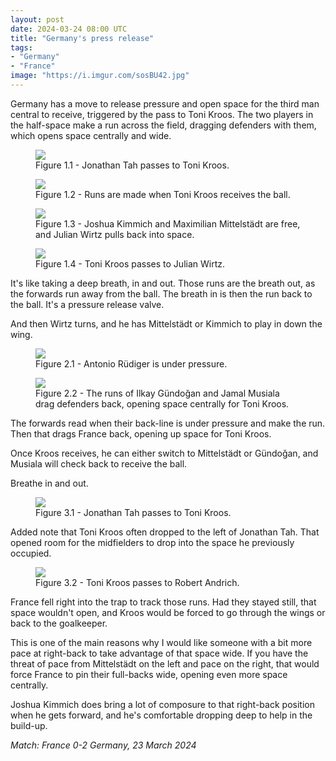 ```yaml
---
layout: post
date: 2024-03-24 08:00 UTC
title: "Germany's press release"
tags:
- "Germany"
- "France"
image: "https://i.imgur.com/sosBU42.jpg"
---
```


Germany has a move to release pressure and open space for the third man central to receive, triggered by the pass to Toni Kroos. The two players in the half-space make a run across the field, dragging defenders with them, which opens space centrally and wide.

<!---more--->

<figure>
    <img src="https://i.imgur.com/Hm8HImK.jpeg">
    <figcaption>Figure 1.1 - Jonathan Tah passes to Toni Kroos.</figcaption>
</figure> 

<figure>
    <img src="https://i.imgur.com/GHKNINX.jpeg">
    <figcaption>Figure 1.2 - Runs are made when Toni Kroos receives the ball.</figcaption>
</figure> 

<figure>
    <img src="https://i.imgur.com/sosBU42.jpg">
    <figcaption>Figure 1.3 - Joshua Kimmich and Maximilian Mittelstädt are free, and Julian Wirtz pulls back into space.</figcaption>
</figure> 

<figure>
    <img src="https://i.imgur.com/JIHSnSB.jpeg">
    <figcaption>Figure 1.4 - Toni Kroos passes to Julian Wirtz.</figcaption>
</figure> 

It's like taking a deep breath, in and out. Those runs are the breath out, as the forwards run away from the ball. The breath in is then the run back to the ball. It's a pressure release valve.

And then Wirtz turns, and he has Mittelstädt or Kimmich to play in down the wing.

<figure>
    <img src="https://i.imgur.com/tWkM1OA.jpeg">
    <figcaption>Figure 2.1 - Antonio Rüdiger is under pressure.</figcaption>
</figure> 

<figure>
    <img src="https://i.imgur.com/5bX7sGj.jpeg">
    <figcaption>Figure 2.2 - The runs of Ilkay Gündoğan and Jamal Musiala drag defenders back, opening space centrally for Toni Kroos.</figcaption>
</figure> 

The forwards read when their back-line is under pressure and make the run. Then that drags France back, opening up space for Toni Kroos.

Once Kroos receives, he can either switch to Mittelstädt or Gündoğan, and Musiala will check back to receive the ball.

Breathe in and out.

<figure>
    <img src="https://i.imgur.com/V8I0Efi.jpeg">
    <figcaption>Figure 3.1 - Jonathan Tah passes to Toni Kroos.</figcaption>
</figure> 

Added note that Toni Kroos often dropped to the left of Jonathan Tah. That opened room for the midfielders to drop into the space he previously occupied.

<figure>
    <img src="https://i.imgur.com/njIOXrR.jpeg">
    <figcaption>Figure 3.2 - Toni Kroos passes to Robert Andrich.</figcaption>
</figure> 

France fell right into the trap to track those runs. Had they stayed still, that space wouldn't open, and Kroos would be forced to go through the wings or back to the goalkeeper.

This is one of the main reasons why I would like someone with a bit more pace at right-back to take advantage of that space wide. If you have the threat of pace from Mittelstädt on the left and pace on the right, that would force France to pin their full-backs wide, opening even more space centrally.

Joshua Kimmich does bring a lot of composure to that right-back position when he gets forward, and he's comfortable dropping deep to help in the build-up.

*Match: France 0-2 Germany, 23 March 2024*